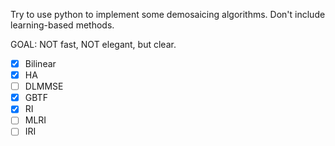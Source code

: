 Try to use python to implement some demosaicing algorithms.
Don't include learning-based methods.

GOAL: NOT fast, NOT elegant, but clear.
- [x] Bilinear
- [x] HA
- [ ] DLMMSE
- [x] GBTF
- [x] RI
- [ ] MLRI
- [ ] IRI
